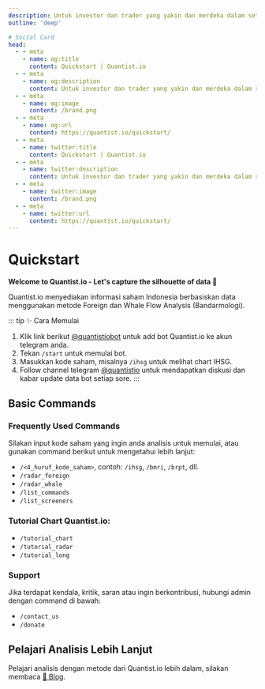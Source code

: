 ```yaml
---
description: Untuk investor dan trader yang yakin dan merdeka dalam setiap keputusan investasinya. Analisa foreign flow dan bandarmologi secara mandiri semudah chatting bersama Quantist.io!
outline: 'deep'

# Social Card
head:
  - - meta
    - name: og:title
      content: Quickstart | Quantist.io
  - - meta
    - name: og:description
      content: Untuk investor dan trader yang yakin dan merdeka dalam setiap keputusan investasinya. Analisa foreign flow dan bandarmologi secara mandiri semudah chatting bersama Quantist.io!
  - - meta
    - name: og:image
      content: /brand.png
  - - meta
    - name: og:url
      content: https://quantist.io/quickstart/
  - - meta
    - name: twitter:title
      content: Quickstart | Quantist.io
  - - meta
    - name: twitter:description
      content: Untuk investor dan trader yang yakin dan merdeka dalam setiap keputusan investasinya. Analisa foreign flow dan bandarmologi secara mandiri semudah chatting bersama Quantist.io!
  - - meta
    - name: twitter:image
      content: /brand.png
  - - meta
    - name: twitter:url
      content: https://quantist.io/quickstart/
---
```


# Quickstart

**Welcome to Quantist.io - Let's capture the silhouette of data 🔦**

Quantist.io menyediakan informasi saham Indonesia berbasiskan data menggunakan metode Foreign dan Whale Flow Analysis (Bandarmologi).

::: tip ✨ Cara Memulai
1. Klik link berikut [@quantistiobot](https://t.me/quantistiobot) untuk add bot Quantist.io ke akun telegram anda.
2. Tekan `/start` untuk memulai bot.
3. Masukkan kode saham, misalnya `/ihsg` untuk melihat chart IHSG.
4. Follow channel telegram [@quantistio](https://t.me/quantistio) untuk mendapatkan diskusi dan kabar update data bot setiap sore.
:::

## Basic Commands
### Frequently Used Commands
Silakan input kode saham yang ingin anda analisis untuk memulai, atau gunakan command berikut untuk mengetahui lebih lanjut:
- `/<4_huruf_kode_saham>`, contoh: `/ihsg`, `/bmri`, `/brpt`, dll.
- `/radar_foreign`
- `/radar_whale`
- `/list_commands`
- `/list_screeners`

### Tutorial Chart Quantist.io:
- `/tutorial_chart`
- `/tutorial_radar`
- `/tutorial_long`

### Support
Jika terdapat kendala, kritik, saran atau ingin berkontribusi, hubungi admin dengan command di bawah:
- `/contact_us`
- `/donate`

## Pelajari Analisis Lebih Lanjut
Pelajari analisis dengan metode dari Quantist.io lebih dalam, silakan membaca [🔖 Blog](../blog/).